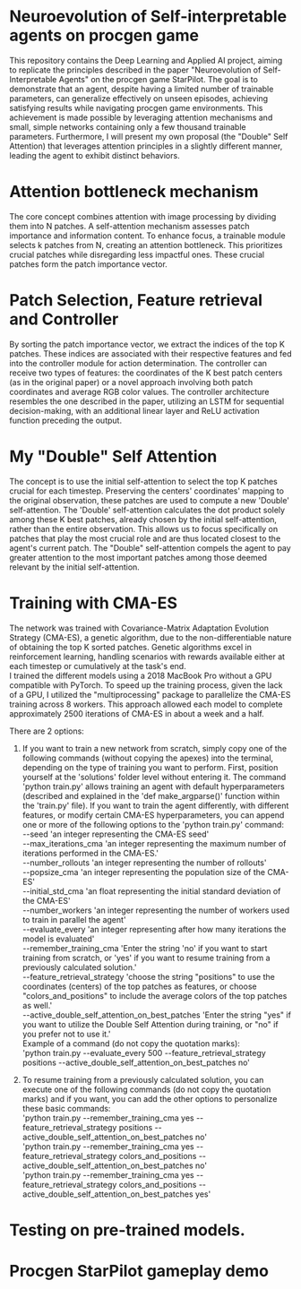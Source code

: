 # Neuroevolution of Self-interpretable agents on procgen game
This repository contains the Deep Learning and Applied AI project, aiming to replicate the principles described in the paper "Neuroevolution of Self-Interpretable Agents" on the procgen game StarPilot. The goal is to demonstrate that an agent, despite having a limited number of trainable parameters, can generalize effectively on unseen episodes, achieving satisfying results while navigating procgen game environments. This achievement is made possible by leveraging attention mechanisms and small, simple networks containing only a few thousand trainable parameters. Furthermore, I will present my own proposal (the "Double" Self Attention) that leverages attention principles in a slightly different manner, leading the agent to exhibit distinct behaviors.

# Attention bottleneck mechanism
The core concept combines attention with image processing by dividing them into N patches. A self-attention mechanism assesses patch importance and information content. To enhance focus, a trainable module selects k patches from N, creating an attention bottleneck. This prioritizes crucial patches while disregarding less impactful ones. These crucial patches form the patch importance vector.

# Patch Selection, Feature retrieval and Controller
By sorting the patch importance vector, we extract the indices of the top K patches. These indices are associated with their respective features and fed into the controller module for action determination. The controller can receive two types of features: the coordinates of the K best patch centers (as in the original paper) or a novel approach involving both patch coordinates and average RGB color values. The controller architecture resembles the one described in the paper, utilizing an LSTM for sequential decision-making, with an additional linear layer and ReLU activation function preceding the output.

# My "Double" Self Attention
The concept is to use the initial self-attention to select the top K patches crucial for each timestep. Preserving the centers' coordinates' mapping to the original observation, these patches are used to compute a new 'Double' self-attention. The 'Double' self-attention calculates the dot product solely among these K best patches, already chosen by the initial self-attention, rather than the entire observation. This allows us to focus specifically on patches that play the most crucial role and are thus located closest to the agent's current patch. The "Double" self-attention compels the agent to pay greater attention to the most important patches among those deemed relevant by the initial self-attention.

# Training with CMA-ES
The network was trained with Covariance-Matrix Adaptation Evolution Strategy (CMA-ES), a genetic algorithm, due to the non-differentiable nature of obtaining the top K sorted patches. Genetic algorithms excel in reinforcement learning, handling scenarios with rewards available either at each timestep or cumulatively at the task's end.  
I trained the different models using a 2018 MacBook Pro without a GPU compatible with PyTorch. To speed up the training process, given the lack of a GPU, I utilized the "multiprocessing" package to parallelize the CMA-ES training across 8 workers. This approach allowed each model to complete approximately 2500 iterations of CMA-ES in about a week and a half.  

There are 2 options:
1. If you want to train a new network from scratch, simply copy one of the following commands (without copying the apexes) into the terminal, depending on the type of training you want to perform.
First, position yourself at the 'solutions' folder level without entering it.
The command 'python train.py' allows training an agent with default hyperparameters (described and explained in the 'def make_argparse()' function within the 'train.py' file). If you want to train the agent differently, with different features, or modify certain CMA-ES hyperparameters, you can append one or more of the following options to the 'python train.py' command:  
--seed 'an integer representing the CMA-ES seed'  
--max_iterations_cma 'an integer representing the maximum number of iterations performed in the CMA-ES.'  
--number_rollouts 'an integer representing the number of rollouts'    
--popsize_cma 'an integer representing the population size of the CMA-ES'    
--initial_std_cma 'an float representing the initial standard deviation of the CMA-ES'  
--number_workers 'an integer representing the number of workers used to train in parallel the agent'  
--evaluate_every 'an integer representing after how many iterations the model is evaluated'  
--remember_training_cma 'Enter the string 'no' if you want to start training from scratch, or 'yes' if you want to resume training from a previously calculated solution.'  
--feature_retrieval_strategy 'choose the string "positions" to use the coordinates (centers) of the top patches as features, or choose "colors_and_positions" to include the average colors of the top patches as well.'  
--active_double_self_attention_on_best_patches 'Enter the string "yes" if you want to utilize the Double Self Attention during training, or "no" if you prefer not to use it.'  
 Example of a command (do not copy the quotation marks):    
'python train.py --evaluate_every 500 --feature_retrieval_strategy positions --active_double_self_attention_on_best_patches no'

2. To resume training from a previously calculated solution, you can execute one of the following commands (do not copy the quotation marks) and if you want, you can add the other options to personalize these basic commands:  
   'python train.py --remember_training_cma yes --feature_retrieval_strategy positions --active_double_self_attention_on_best_patches no'  
   'python train.py --remember_training_cma yes --feature_retrieval_strategy colors_and_positions --active_double_self_attention_on_best_patches no'  
   'python train.py --remember_training_cma yes --feature_retrieval_strategy colors_and_positions --active_double_self_attention_on_best_patches yes'  

# Testing on pre-trained models.

# Procgen StarPilot gameplay demo
